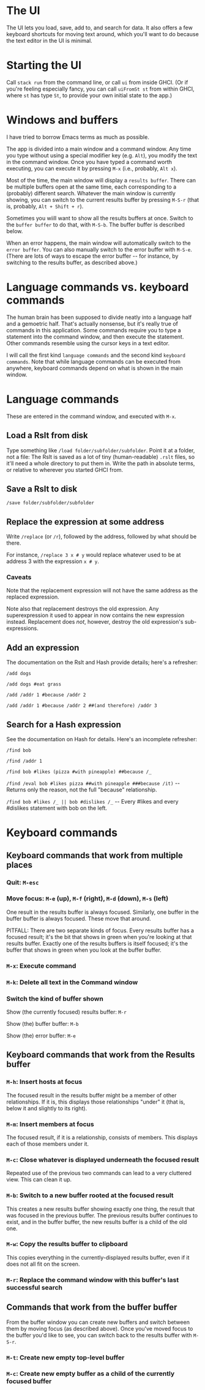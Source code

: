 # The UI

The UI lets you load, save, add to, and search for data.
It also offers a few keyboard shortcuts for moving text around,
which you'll want to do because the text editor in the UI is minimal.


# Starting the UI

Call `stack run` from the command line,
or call `ui` from inside GHCI.
(Or if you're feeling especially fancy,
you can call `uiFromSt st` from within GHCI,
where `st` has type `St`,
to provide your own initial state to the app.)


# Windows and buffers

I have tried to borrow Emacs terms as much as possible.

The app is divided into a main window and a command window.
Any time you type without using a special modifier key (e.g. `Alt`),
you modify the text in the command window.
Once you have typed a command worth executing,
you can execute it by pressing `M-x` (i.e., probably, `Alt x`).

Most of the time,
the main window will display a `results buffer`.
There can be multiple buffers open at the same time,
each corresponding to a (probably) different search.
Whatever the main window is currently showing,
you can switch to the current results buffer by pressing `M-S-r`
(that is, probably, `Alt + Shift + r`).

Sometimes you wiill want to show all the results buffers at once.
Switch to the `buffer buffer` to do that, with `M-S-b`.
The buffer buffer is described below.

When an error happens,
the main window will automatically switch to the `error buffer`.
You can also manually switch to the error buffer with `M-S-e`.
(There are lots of ways to escape the error buffer --
for instance, by switching to the results buffer,
as described above.)


# Language commands vs. keyboard commands

The human brain has been supposed to divide neatly into a language half and a gemoetric half.
That's actually nonsense,
but it's really true of commands in this application.
Some commands require you to type a statement into the command window,
and then execute the statement.
Other commands resemble using the cursor keys in a text editor.

I will call the first kind `language commands`
and the second kind `keyboard commands`.
Note that while language commands can be executed from anywhere,
keyboard commands depend on what is shown in the main window.


# Language commands

These are entered in the command window, and executed with `M-x`.


## Load a Rslt from disk

Type something like `/load folder/subfolder/subfolder`.
Point it at a folder, not a file:
The Rslt is saved as a lot of tiny (human-readable) `.rslt` files,
so it'll need a whole directory to put them in.
Write the path in absolute terms,
or relative to wherever you started GHCI from.


## Save a Rslt to disk

`/save folder/subfolder/subfolder`


## Replace the expression at some address

Write `/replace` (or `/r`),
followed by the address,
followed by what should be there.

For instance, `/replace 3 x # y` would replace
whatever used to be at address 3 with the expression `x # y`.

### Caveats
Note that the replacement expression will not
have the same address as the replaced expression.

Note also that replacement destroys the old expression.
Any superexpression it used to appear in
now contains the new expression instead.
Replacement does *not*, however,
destroy the old expression's sub-expressions.


## Add an expression

The documentation on the Rslt and Hash provide details;
here's a refresher:

`/add dogs`

`/add dogs #eat grass`

`/add /addr 1 #because /addr 2`

`/add /addr 1 #because /addr 2 ##(and therefore) /addr 3`


## Search for a Hash expression

See the documentation on Hash for details.
Here's an incomplete refresher:

`/find bob`

`/find /addr 1`

`/find bob #likes (pizza #with pineapple) ##because /_`

`/find /eval bob #likes pizza ##with pineapple ###because /it)`
  -- Returns only the reason, not the full "because" relationship.

`/find bob #likes /_ || bob #dislikes /_`
  -- Every #likes and every #dislikes statement with bob on the left.


# Keyboard commands

## Keyboard commands that work from multiple places

### Quit: `M-esc`

### Move focus: `M-e` (up), `M-f` (right), `M-d` (down), `M-s` (left)

One result in the results buffer is always focused.
Similarly, one buffer in the buffer buffer is always focused.
These move that around.

PITFALL: There are two separate kinds of focus.
Every results buffer has a focused result;
it's the bit that shows in green when you're looking at that results buffer.
Exactly one of the results buffers is itself focused;
it's the buffer that shows in green when you look at the buffer buffer.


### `M-x`: Execute command

### `M-k`: Delete all text in the Command window

### Switch the kind of buffer shown

Show (the currently focused) results buffer: `M-r`

Show (the) buffer buffer: `M-b`

Show (the) error buffer: `M-e`


## Keyboard commands that work from the Results buffer

### `M-h`: Insert hosts at focus

The focused result in the results buffer might be a member of other relationships.
If it is, this displays those relationships "under" it
(that is, below it and slightly to its right).

### `M-m`: Insert members at focus

The focused result, if it is a relationship, consists of members.
This displays each of those members under it.

### `M-c`: Close whatever is displayed underneath the focused result

Repeated use of the previous two commands can lead to a very cluttered view.
This can clean it up.

### `M-b`: Switch to a new buffer rooted at the focused result

This creates a new results buffer showing exactly one thing,
the result that was focused in the previous buffer.
The previous results buffer continues to exist,
and in the buffer buffer,
the new results buffer is a child of the old one.

### `M-w`: Copy the results buffer to clipboard

This copies everything in the currently-displayed results buffer,
even if it does not all fit on the screen.

### `M-r`: Replace the command window with this buffer's last successful search


## Commands that work from the buffer buffer

From the buffer window you can create new buffers
and switch between them by moving focus (as described above).
Once you've moved focus to the buffer you'd like to see,
you can switch back to the results buffer with `M-S-r`.

### `M-t`: Create new empty top-level buffer

### `M-c`: Create new empty buffer as a child of the currently focused buffer
